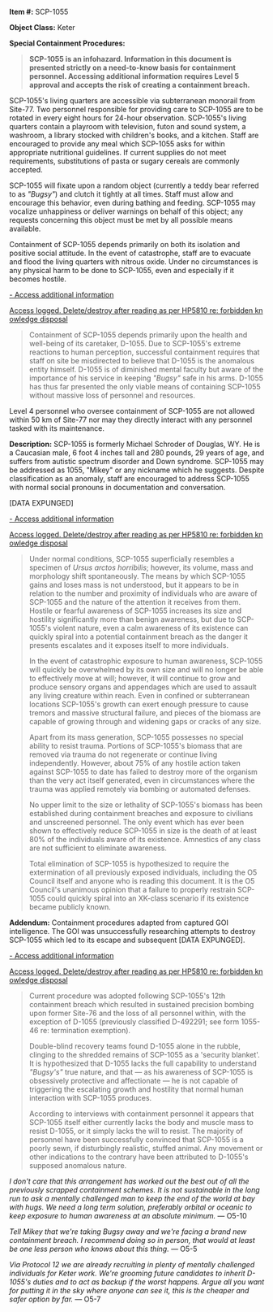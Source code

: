 **Item #:** SCP-1055

**Object Class:** Keter

**Special Containment Procedures:**

> **SCP-1055 is an infohazard. Information in this document is presented strictly on a need-to-know basis for containment personnel. Accessing additional information requires Level 5 approval and accepts the risk of creating a containment breach.**

SCP-1055's living quarters are accessible via subterranean monorail from Site-77. Two personnel responsible for providing care to SCP-1055 are to be rotated in every eight hours for 24-hour observation. SCP-1055's living quarters contain a playroom with television, futon and sound system, a washroom, a library stocked with children's books, and a kitchen. Staff are encouraged to provide any meal which SCP-1055 asks for within appropriate nutritional guidelines. If current supplies do not meet requirements, substitutions of pasta or sugary cereals are commonly accepted.

SCP-1055 will fixate upon a random object (currently a teddy bear referred to as _"Bugsy"_) and clutch it tightly at all times. Staff must allow and encourage this behavior, even during bathing and feeding. SCP-1055 may vocalize unhappiness or deliver warnings on behalf of this object; any requests concerning this object must be met by all possible means available.

Containment of SCP-1055 depends primarily on both its isolation and positive social attitude. In the event of catastrophe, staff are to evacuate and flood the living quarters with nitrous oxide. Under no circumstances is any physical harm to be done to SCP-1055, even and especially if it becomes hostile.

[\- Access additional information](javascript:;)

[Access logged. Delete/destroy after reading as per HP5810 re: forbidden knowledge disposal](javascript:;)

> Containment of SCP-1055 depends primarily upon the health and well-being of its caretaker, D-1055. Due to SCP-1055's extreme reactions to human perception, successful containment requires that staff on site be misdirected to believe that D-1055 is the anomalous entity himself. D-1055 is of diminished mental faculty but aware of the importance of his service in keeping _"Bugsy"_ safe in his arms. D-1055 has thus far presented the only viable means of containing SCP-1055 without massive loss of personnel and resources.

Level 4 personnel who oversee containment of SCP-1055 are not allowed within 50 km of Site-77 nor may they directly interact with any personnel tasked with its maintenance.

**Description:** SCP-1055 is formerly Michael Schroder of Douglas, WY. He is a Caucasian male, 6 foot 4 inches tall and 280 pounds, 29 years of age, and suffers from autistic spectrum disorder and Down syndrome. SCP-1055 may be addressed as 1055, "Mikey" or any nickname which he suggests. Despite classification as an anomaly, staff are encouraged to address SCP-1055 with normal social pronouns in documentation and conversation.

\[DATA EXPUNGED\]

[\- Access additional information](javascript:;)

[Access logged. Delete/destroy after reading as per HP5810 re: forbidden knowledge disposal](javascript:;)

> Under normal conditions, SCP-1055 superficially resembles a specimen of _Ursus arctos horribilis_; however, its volume, mass and morphology shift spontaneously. The means by which SCP-1055 gains and loses mass is not understood, but it appears to be in relation to the number and proximity of individuals who are aware of SCP-1055 and the nature of the attention it receives from them. Hostile or fearful awareness of SCP-1055 increases its size and hostility significantly more than benign awareness, but due to SCP-1055's violent nature, even a calm awareness of its existence can quickly spiral into a potential containment breach as the danger it presents escalates and it exposes itself to more individuals.
> 
> In the event of catastrophic exposure to human awareness, SCP-1055 will quickly be overwhelmed by its own size and will no longer be able to effectively move at will; however, it will continue to grow and produce sensory organs and appendages which are used to assault any living creature within reach. Even in confined or subterranean locations SCP-1055's growth can exert enough pressure to cause tremors and massive structural failure, and pieces of the biomass are capable of growing through and widening gaps or cracks of any size.
> 
> Apart from its mass generation, SCP-1055 possesses no special ability to resist trauma. Portions of SCP-1055's biomass that are removed via trauma do not regenerate or continue living independently. However, about 75% of any hostile action taken against SCP-1055 to date has failed to destroy more of the organism than the very act itself generated, even in circumstances where the trauma was applied remotely via bombing or automated defenses.
> 
> No upper limit to the size or lethality of SCP-1055's biomass has been established during containment breaches and exposure to civilians and unscreened personnel. The only event which has ever been shown to effectively reduce SCP-1055 in size is the death of at least 80% of the individuals aware of its existence. Amnestics of any class are not sufficient to eliminate awareness.
> 
> Total elimination of SCP-1055 is hypothesized to require the extermination of all previously exposed individuals, including the O5 Council itself and anyone who is reading this document. It is the O5 Council's unanimous opinion that a failure to properly restrain SCP-1055 could quickly spiral into an XK-class scenario if its existence became publicly known.

**Addendum:** Containment procedures adapted from captured GOI intelligence. The GOI was unsuccessfully researching attempts to destroy SCP-1055 which led to its escape and subsequent \[DATA EXPUNGED\].

[\- Access additional information](javascript:;)

[Access logged. Delete/destroy after reading as per HP5810 re: forbidden knowledge disposal](javascript:;)

> Current procedure was adopted following SCP-1055's 12th containment breach which resulted in sustained precision bombing upon former Site-76 and the loss of all personnel within, with the exception of D-1055 (previously classified D-492291; see form 1055-46 re: termination exemption).
> 
> Double-blind recovery teams found D-1055 alone in the rubble, clinging to the shredded remains of SCP-1055 as a 'security blanket'. It is hypothesized that D-1055 lacks the full capability to understand _"Bugsy's"_ true nature, and that — as his awareness of SCP-1055 is obsessively protective and affectionate — he is not capable of triggering the escalating growth and hostility that normal human interaction with SCP-1055 produces.
> 
> According to interviews with containment personnel it appears that SCP-1055 itself either currently lacks the body and muscle mass to resist D-1055, or it simply lacks the will to resist. The majority of personnel have been successfully convinced that SCP-1055 is a poorly sewn, if disturbingly realistic, stuffed animal. Any movement or other indications to the contrary have been attributed to D-1055's supposed anomalous nature.

_I don't care that this arrangement has worked out the best out of all the previously scrapped containment schemes. It is not sustainable in the long run to ask a mentally challenged man to keep the end of the world at bay with hugs. We need a long term solution, preferably orbital or oceanic to keep exposure to human awareness at an absolute minimum._ — O5-10

_Tell Mikey that we're taking Bugsy away and we're facing a brand new containment breach. I recommend doing so in person, that would at least be one less person who knows about this thing._ — O5-5

_Via Protocol 12 we are already recruiting in plenty of mentally challenged individuals for Keter work. We're grooming future candidates to inherit D-1055's duties and to act as backup if the worst happens. Argue all you want for putting it in the sky where anyone can see it, this is the cheaper and safer option by far._ — O5-7